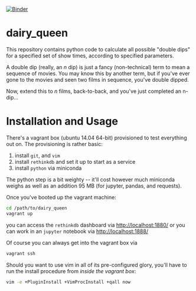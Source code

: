 [![Binder](http://mybinder.org/badge.svg)](http://mybinder.org/repo/stevenpollack/dairy_queen)

# dairy_queen

This repository contains python code to calculate all possible "double dips" for
a specified set of show times, according to specified parameters.

A double dip (really, an _n_ dip) is just a fancy (non-technical) term to mean
a sequence of movies. You may know this by another term, but if you've ever
gone to the movies and seen two films in sequence, you've double dipped.

Now, extend this to _n_ films, back-to-back, and you've just completed an
n-dip...

# Installation and Usage
There's a vagrant box (ubuntu 14.04 64-bit) provisioned to test everything
out on. The provisioning is rather basic:

1. install `git`, and `vim`
2. install `rethinkdb` and set it up to start as a service
3. install `python` via miniconda

The python step is a bit weighty -- it'll cost however much miniconda weighs
as well as an addition 95 MB (for jupyter, pandas, and requests).

Once you've booted up the vagrant machine:
```bash
cd /path/to/dairy_queen
vagrant up
```
you can access the `rethinkdb` dashboard via
[http://localhost:1880/](http://localhost:1880/) or you can work in an `jupyter` notebook via
[http://localhost:1888/](http://localhost:1888/)

Of course you can always get into the vagrant box via
```bash
vagrant ssh
```

Should you want to use vim in all of its pre-configured glory, you'll
have to run the install procedure from _inside the vagrant box_:
```bash
vim -e +PluginInstall +VimProcInstall +qall now
```
